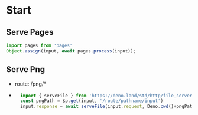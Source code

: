 # Start

## Serve Pages

```ts
import pages from 'pages'
Object.assign(input, await pages.process(input));
```

## Serve Png
- route: /png/*
- ```ts
    import { serveFile } from 'https://deno.land/std/http/file_server.ts';
    const pngPath = $p.get(input, '/route/pathname/input')
    input.response = await serveFile(input.request, Deno.cwd()+pngPath)
    ```
